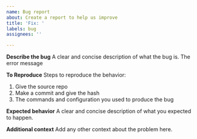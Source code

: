 ```yaml
---
name: Bug report
about: Create a report to help us improve
title: 'Fix: '
labels: bug
assignees: ''

---
```


**Describe the bug**
A clear and concise description of what the bug is.
The error message

**To Reproduce**
Steps to reproduce the behavior:
1. Give the source repo
2. Make a commit and give the hash
3. The commands and configuration you used to produce the bug 

**Expected behavior**
A clear and concise description of what you expected to happen.

**Additional context**
Add any other context about the problem here.
